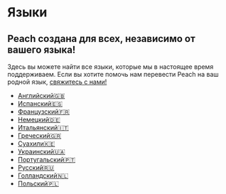 # Языки
## Peach создана для всех, независимо от вашего языка!

Здесь вы можете найти все языки, которые мы в настоящее время поддерживаем.
Если вы хотите помочь нам перевести Peach на ваш родной язык, [свяжитесь с нами!](mailto:hello@peachbitcoin.com)

- [Английский🇬🇧](/)
- [Испанский🇪🇸](/es)
- [Французский🇫🇷](/fr)
- [Немецкий🇩🇪](/de)
- [Итальянский🇮🇹](/it)
- [Греческий🇬🇷](/el)
- [Суахили🇰🇪](/sw)
- [Украинский🇺🇦](/uk)
- [Португальский🇵🇹](/pt)
- [Русский🇷🇺](/ru)
- [Голландский🇳🇱](/nl)
- [Польский🇵🇱](/pl)
